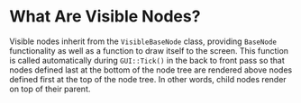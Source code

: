 # What Are Visible Nodes?

Visible nodes inherit from the `VisibleBaseNode` class, providing 
`BaseNode` functionality as well as a function to draw itself 
to the screen. This function is called automatically during 
`GUI::Tick()` in the back to front pass so that nodes defined 
last at the bottom of the node tree are rendered above nodes 
defined first at the top of the node tree. In other words, 
child nodes render on top of their parent.